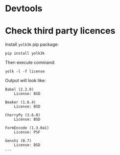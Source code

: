 # Devtools

# Check third party licences

Install `yolk3k` pip package:

    pip install yolk3k

Then execute command:

    yolk -l -f license

Output will look like:

```
Babel (2.2.0)
    License: BSD

Beaker (1.6.4)
    License: BSD

CherryPy (3.6.0)
    License: BSD

FormEncode (1.3.0a1)
    License: PSF

Genshi (0.7)
    License: BSD
...
```
